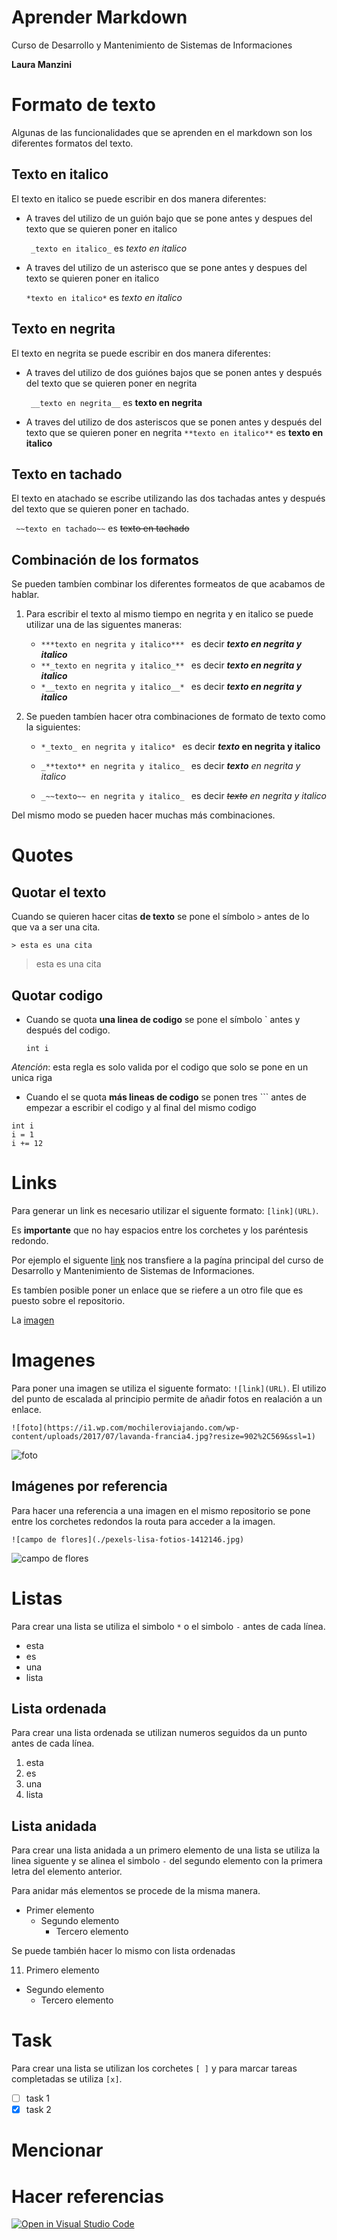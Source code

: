 
# Aprender Markdown
Curso de Desarrollo y Mantenimiento de Sistemas de Informaciones

**Laura Manzini**



# Formato de texto
Algunas de las funcionalidades que se aprenden en el markdown son los diferentes formatos del texto.

## Texto en italico
El texto en italico se puede escribir en dos manera diferentes:

* A traves del utilizo de un guión bajo que se pone antes y despues del texto que se quieren  poner en italico

    ` _texto en italico_` es _texto en italico_

* A traves del utilizo de un asterisco que se pone antes y despues del texto se quieren  poner en italico

    ` *texto en italico* ` es *texto en italico*

## Texto en negrita
El texto en negrita se puede escribir en dos manera diferentes:

* A traves del utilizo de dos guiónes bajos que se ponen antes y después del texto que se quieren poner en negrita
    
    ` __texto en negrita__` es __texto en negrita__

* A traves del utilizo de dos asteriscos que se ponen antes y después del texto que se quieren poner en negrita
` **texto en italico** ` es **texto en italico** 

## Texto en tachado
El texto en atachado se escribe utilizando las dos tachadas antes y después del texto que se quieren poner en tachado.

`  ~~texto en tachado~~ ` es   ~~texto en tachado~~

## Combinación de los formatos
Se pueden tambíen combinar los diferentes formeatos de que acabamos de hablar.

1. Para escribir el texto al mismo tiempo en negrita y en italico se puede utilizar una de las siguentes maneras:
    -  `***texto en negrita y italico*** ` es decir ***texto en negrita y italico***
    - `**_texto en negrita y italico_** ` es decir **_texto en negrita y italico_** 
    - `*__texto en negrita y italico__* ` es decir *__texto en negrita y italico__* 

2. Se pueden tambíen hacer otra combinaciones de formato de texto como la siguientes:
    - `*_texto_ en negrita y italico* ` es decir **_texto_ en negrita y italico**

    - `_**texto** en negrita y italico_ ` es decir _**texto** en negrita y italico_ 

    - `_~~texto~~ en negrita y italico_ ` es decir _~~texto~~ en negrita y italico_ 
 
 Del mismo modo se pueden hacer muchas más combinaciones.

# Quotes
## Quotar el texto
Cuando se quieren hacer citas **de texto** se pone el símbolo `>` antes de lo que va a ser una cita.

`> esta es una cita`
 > esta es una cita


## Quotar codigo

-  Cuando se quota **una linea de codigo** se pone el símbolo ` antes y después del codigo.

    `int i`


 *Atención*: esta regla es solo valida por el codigo que solo se pone en un unica riga

- Cuando el se quota **más lineas de codigo** se ponen tres ``` antes de empezar a escribir el codigo y al final del mismo codigo

```
int i 
i = 1
i += 12
```
  
# Links
Para generar un link es necesario utilizar el siguente formato: `[link](URL)`.

 Es **importante** que no hay espacios entre los corchetes y los paréntesis redondo.

Por ejemplo el siguente [link](https://ull-esit-dmsi-1920.github.io/) nos transfiere a la pagína principal del curso de Desarrollo y Mantenimiento de Sistemas de Informaciones.

Es tambíen posible poner un enlace que se riefere a un otro file que es puesto sobre el repositorio.

La [imagen](./pexels-lisa-fotios-1412146.jpg)

# Imagenes
Para poner una imagen se utiliza el siguente formato: `![link](URL)`.
El utilizo del punto de escalada al principio  permite de añadir fotos en realación a un enlace.

```
![foto](https://i1.wp.com/mochileroviajando.com/wp-content/uploads/2017/07/lavanda-francia4.jpg?resize=902%2C569&ssl=1)
```
![foto](https://i1.wp.com/mochileroviajando.com/wp-content/uploads/2017/07/lavanda-francia4.jpg?resize=902%2C569&ssl=1)

## Imágenes por referencia
Para hacer una referencia a una imagen en el mismo repositorio se pone entre los corchetes redondos la routa para acceder a la imagen.

```
![campo de flores](./pexels-lisa-fotios-1412146.jpg)
```
![campo de flores](./pexels-lisa-fotios-1412146.jpg)


# Listas
Para crear una lista se utiliza el simbolo `*` o el simbolo `-` antes de cada línea.
* esta  
* es
* una
* lista

## Lista ordenada
Para crear una lista ordenada se utilizan numeros seguidos da un punto antes de cada línea.
1. esta
2. es
3. una
4. lista

## Lista anidada
Para crear una lista anidada a un primero elemento de una lista se utiliza la linea siguente y se alinea el simbolo `-` del segundo elemento con la primera letra del elemento anterior.

Para anidar más elementos se procede de la misma manera.

- Primer elemento
  - Segundo elemento
    - Tercero elemento

Se puede también hacer lo mismo con lista ordenadas

11. Primero elemento
   - Segundo elemento
     - Tercero elemento     


# Task
Para crear una lista se utilizan los corchetes `[ ]` y para marcar tareas completadas se utiliza `[x]`.

- [ ] task 1
- [x] task 2

# Mencionar 


# Hacer referencias




[![Open in Visual Studio Code](https://classroom.github.com/assets/open-in-vscode-f059dc9a6f8d3a56e377f745f24479a46679e63a5d9fe6f495e02850cd0d8118.svg)](https://classroom.github.com/online_ide?assignment_repo_id=5793195&assignment_repo_type=AssignmentRepo)